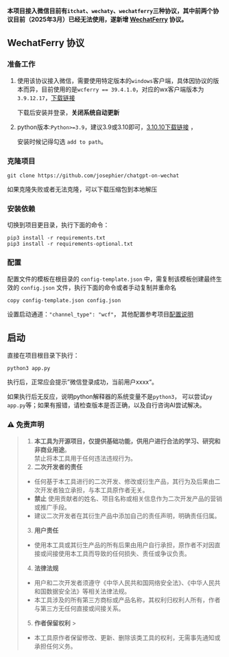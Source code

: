 **本项目接入微信目前有`itchat`、`wechaty`、`wechatferry`三种协议，其中前两个协议目前（2025年3月）已经无法使用，遂新增 [WechatFerry](https://github.com/lich0821/WeChatFerry) 协议。**

## WechatFerry 协议
### 准备工作

1. 使用该协议接入微信，需要使用特定版本的`windows`客户端，具体因协议的版本而异，目前使用的是`wcferry == 39.4.1.0`，对应的wx客户端版本为`3.9.12.17`，[下载链接](https://github.com/lich0821/WeChatFerry/releases/download/v39.4.1/WeChatSetup-3.9.12.17.exe) 

   下载后安装并登录，**关闭系统自动更新**  
2. python版本:`Python>=3.9`，建议3.9或3.10即可，[3.10.10下载链接](https://www.python.org/ftp/python/3.10.11/python-3.10.11-amd64.exe) ，

   安装时候记得勾选 `add to path`。

### 克隆项目
```
git clone https://github.com/josephier/chatgpt-on-wechat
```
如果克隆失败或者无法克隆，可以下载压缩包到本地解压

### 安装依赖
切换到项目更目录，执行下面的命令：
```
pip3 install -r requirements.txt 
pip3 install -r requirements-optional.txt 
```
### 配置
配置文件的模板在根目录的 `config-template.json` 中，需复制该模板创建最终生效的 `config.json` 文件，执行下面的命令或者手动复制并重命名 
```
copy config-template.json config.json
```
设置启动通道：`"channel_type": "wcf"`， 其他配置参考项目[配置说明](https://docs.link-ai.tech/cow/quick-start/config)

## 启动
直接在项目根目录下执行：
```
python3 app.py  
```
执行后，正常应会提示”微信登录成功，当前用户xxxx“。

如果执行后无反应，说明python解释器的系统变量不是`python3`， 可以尝试`py app.py`等；如果有报错，请检查版本是否正确，以及自行咨询AI尝试解决。


### ⚠ 免责声明
>1. **本工具为开源项目，仅提供基础功能，供用户进行合法的学习、研究和非商业用途**。  
   禁止将本工具用于任何违法违规行为。
>2. **二次开发者的责任**  
>   - 任何基于本工具进行的二次开发、修改或衍生产品，其行为及后果由二次开发者独立承担，与本工具原作者无关。  
>   - **禁止** 使用贡献者的姓名、项目名称或相关信息作为二次开发产品的营销或推广手段。  
>   - 建议二次开发者在其衍生产品中添加自己的责任声明，明确责任归属。
>3. **用户责任**  
>   - 使用本工具或其衍生产品的所有后果由用户自行承担，原作者不对因直接或间接使用本工具而导致的任何损失、责任或争议负责。
>4. **法律法规**  
>   - 用户和二次开发者须遵守《中华人民共和国网络安全法》、《中华人民共和国数据安全法》等相关法律法规。  
>   - 本工具涉及的所有第三方商标或产品名称，其权利归权利人所有，作者与第三方无任何直接或间接关系。
>5. **作者保留权利**  >
>   - 本工具原作者保留修改、更新、删除该类工具的权利，无需事先通知或承担任何义务。
